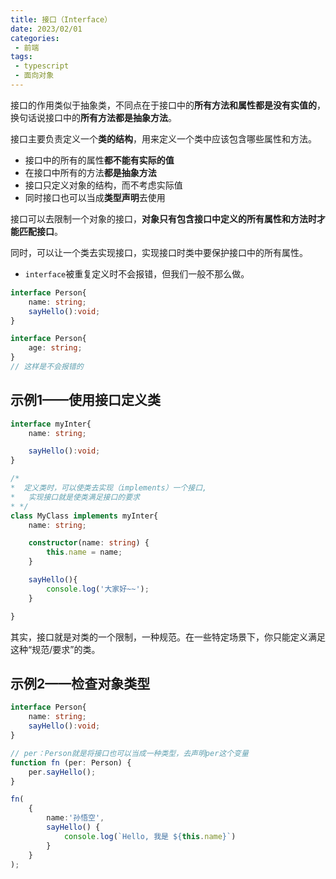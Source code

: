 ```yaml
---
title: 接口（Interface）
date: 2023/02/01
categories:
 - 前端
tags:
 - typescript
 - 面向对象
---
```


接口的作用类似于抽象类，不同点在于接口中的**所有方法和属性都是没有实值的**，换句话说接口中的**所有方法都是抽象方法**。

接口主要负责定义一个**类的结构**，用来定义一个类中应该包含哪些属性和方法。
- 接口中的所有的属性**都不能有实际的值**
- 在接口中所有的方法**都是抽象方法**
- 接口只定义对象的结构，而不考虑实际值
- 同时接口也可以当成**类型声明**去使用

接口可以去限制一个对象的接口，**对象只有包含接口中定义的所有属性和方法时才能匹配接口**。

同时，可以让一个类去实现接口，实现接口时类中要保护接口中的所有属性。

- `interface`被重复定义时不会报错，但我们一般不那么做。
```ts
interface Person{
    name: string;
    sayHello():void;
}

interface Person{
    age: string;
}
// 这样是不会报错的
```

## 示例1——使用接口定义类
```ts
interface myInter{
    name: string;

    sayHello():void;
}

/*
*  定义类时，可以使类去实现（implements）一个接口,
*   实现接口就是使类满足接口的要求
* */
class MyClass implements myInter{
    name: string;

    constructor(name: string) {
        this.name = name;
    }

    sayHello(){
        console.log('大家好~~');
    }

}
```
其实，接口就是对类的一个限制，一种规范。在一些特定场景下，你只能定义满足这种“规范/要求”的类。

## 示例2——检查对象类型

```typescript
interface Person{
    name: string;
    sayHello():void;
}

// per：Person就是将接口也可以当成一种类型，去声明per这个变量
function fn (per: Person) {
    per.sayHello();
}

fn(
    {
        name:'孙悟空', 
        sayHello() {
            console.log(`Hello, 我是 ${this.name}`)
        }
    }
);
```